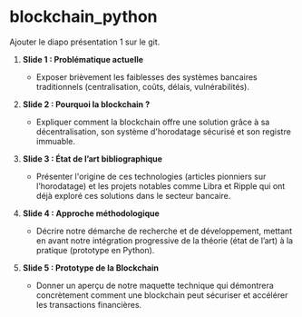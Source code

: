 # blockchain_python

Ajouter le diapo présentation 1 sur le git. 

1. **Slide 1 : Problématique actuelle**  
   - Exposer brièvement les faiblesses des systèmes bancaires traditionnels (centralisation, coûts, délais, vulnérabilités).

2. **Slide 2 : Pourquoi la blockchain ?**  
   - Expliquer comment la blockchain offre une solution grâce à sa décentralisation, son système d'horodatage sécurisé et son registre immuable.

3. **Slide 3 : État de l’art bibliographique**  
   - Présenter l'origine de ces technologies (articles pionniers sur l’horodatage) et les projets notables comme Libra et Ripple qui ont déjà exploré ces solutions dans le secteur bancaire.

4. **Slide 4 : Approche méthodologique**  
   - Décrire notre démarche de recherche et de développement, mettant en avant notre intégration progressive de la théorie (état de l’art) à la pratique (prototype en Python).

5. **Slide 5 : Prototype de la Blockchain**  
   - Donner un aperçu de notre maquette technique qui démontrera concrètement comment une blockchain peut sécuriser et accélérer les transactions financières.

